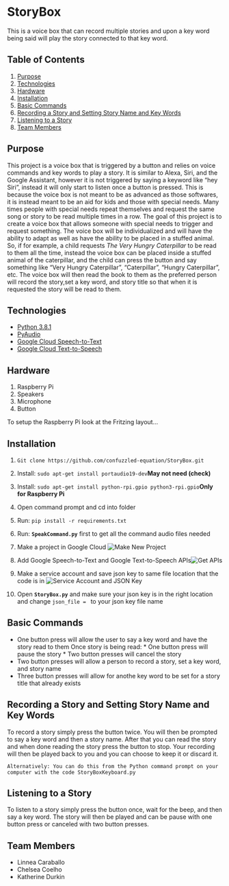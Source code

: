 # StoryBox
This is a voice box that can record multiple stories and upon a key word being said will play the story connected to that key word. 

## Table of Contents
1. [Purpose](#purpose)
2. [Technologies](#technologies)
3. [Hardware](#hardware)
4. [Installation](#installation)
5. [Basic Commands](#basic-commands)
6. [Recording a Story and Setting Story Name and Key Words](#recording-a-story-and-setting-story-name-and-key-words)
7. [Listening to a Story](#listening-to-a-story)
8. [Team Members](#team-members)

## Purpose
This project is a voice box that is triggered by a button and relies on voice commands and key words to play a story. It is similar to Alexa, Siri, and the Google Assistant,  however it is not triggered by saying a keyword like “hey Siri”, instead it will only start to listen once a button is pressed. This is because the voice box is not meant to be as advanced as those softwares, it is instead meant to be an aid for kids and those with special needs. Many times people with special needs repeat themselves and request the same song or story to be read multiple times in a row. The goal of this project is to create a voice box that allows someone with special needs to trigger and request something. The voice box will be individualized and will have the ability to adapt as well as have the ability to be placed in a stuffed animal. So, if for example, a child requests _The Very Hungry Caterpillar_ to be read to them all the time, instead the voice box can be placed inside a stuffed animal of the caterpillar, and the child can press the button and say something like “Very Hungry Caterpillar”, “Caterpillar”, “Hungry Caterpillar”, etc. The voice box will then read the book to them as the preferred person will record the story,set a key word, and story title so that when it is requested the story will be read to them.

## Technologies
* [Python 3.8.1](https://www.python.org/)
* [PyAudio](https://pypi.org/project/PyAudio/)
* [Google Cloud Speech-to-Text](https://cloud.google.com/speech-to-text/docs)
* [Google Cloud Text-to-Speech](https://cloud.google.com/text-to-speech/docs)

## Hardware 
1. Raspberry Pi
2. Speakers
3. Microphone
4. Button

To setup the Raspberry Pi look at the Fritzing layout...

## Installation
1. `Git clone https://github.com/confuzzled-equation/StoryBox.git`
2. Install: `sudo apt-get install portaudio19-dev`**May not need (check)**
3. Install: `sudo apt-get install python-rpi.gpio python3-rpi.gpio`**Only for Raspberry Pi**
4. Open command prompt and cd into folder
5. Run: `pip install -r requirements.txt`
6. Run: **`SpeakCommand.py`** first to get all the command audio files needed
7. Make a project in Google Cloud ![Make New Project](https://user-images.githubusercontent.com/71469786/111881416-af069800-8986-11eb-9903-bd5cb28b31a1.gif)

9. Add Google Speech-to-Text and Google Text-to-Speech APIs![Get APIs](https://user-images.githubusercontent.com/71469786/111881568-5388da00-8987-11eb-888e-9f2e762ee281.gif)

11. Make a service account and save json key to same file location that the code is in ![Service Account and JSON Key](https://user-images.githubusercontent.com/71469786/111881838-d52d3780-8988-11eb-95d6-68a31a8f0b4d.gif)

13. Open **`StoryBox.py`** and make sure your json key is in the right location and change `json_file = ` to your json key file name

## Basic Commands
* One button press will allow the user to say a key word and have the story read to them
    Once story is being read:
      * One button press will pause the story
      * Two button presses will cancel the story
* Two button presses will allow a person to record a story, set a key word, and story name
* Three button presses will allow for anothe key word to be set for a story title that already exists

## Recording a Story and Setting Story Name and Key Words
To record a story simply press the button twice. You will then be prompted to say a key word and then a story name. After that you can read the story and when done reading the story press the button to stop. Your recording will then be played back to you and you can choose to keep it or discard it. 

    Alternatively: You can do this from the Python command prompt on your computer with the code StoryBoxKeyboard.py

## Listening to a Story
To listen to a story simply press the button once, wait for the beep, and then say a key word. The story will then be played and can be pause with one button press or canceled with two button presses. 

## Team Members
- Linnea Caraballo
- Chelsea Coelho
- Katherine Durkin
